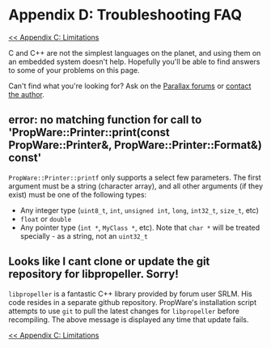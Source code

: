 Appendix D: Troubleshooting FAQ
===============================

[<< Appendix C: Limitations](http://david.zemon.name/PropWare/md_docs_AppCLimitations.html)<br />

C and C++ are not the simplest languages on the planet, and using them on an embedded system doesn't help. Hopefully
you'll be able to find answers to some of your problems on this page.

Can't find what you're looking for? Ask on the 
[Parallax forums](http://forums.parallax.com/forumdisplay.php/65-Propeller-1-Multicore-Microcontroller) or 
[contact the author](http://david.zemon.name/professional/contact.shtml).

error: no matching function for call to 'PropWare::Printer::print(const PropWare::Printer&, PropWare::Printer::Format&) const'
------------------------------------------------------------------------------------------------------------------------------

`PropWare::Printer::printf` only supports a select few parameters. The first argument must be a string (character 
array), and all other arguments (if they exist) must be one of the following types:
* Any integer type (`uint8_t`, `int`, `unsigned int`, `long`, `int32_t`, `size_t`, etc)
* `float` or `double`
* Any pointer type (`int *`, `MyClass *`, etc). Note that `char *` will be treated specially - as a string, not an 
  `uint32_t`

Looks like I cant clone or update the git repository for libpropeller. Sorry!
-----------------------------------------------------------------------------

`libpropeller` is a fantastic C++ library provided by forum user SRLM. His code resides in a separate github repository.
PropWare's installation script attempts to use `git` to pull the latest changes for `libpropeller` before recompiling.
The above message is displayed any time that update fails.

[<< Appendix C: Limitations](http://david.zemon.name/PropWare/md_docs_AppCLimitations.html)<br />
